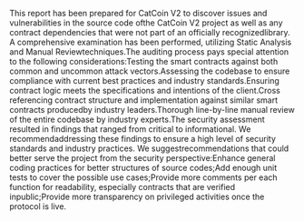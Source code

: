 This report has been prepared for CatCoin V2 to discover issues and vulnerabilities in the source code ofthe CatCoin V2 project as well as any contract dependencies that were not part of an officially recognizedlibrary. A comprehensive examination has been performed, utilizing Static Analysis and Manual Reviewtechniques.The auditing process pays special attention to the following considerations:Testing the smart contracts against both common and uncommon attack vectors.Assessing the codebase to ensure compliance with current best practices and industry standards.Ensuring contract logic meets the specifications and intentions of the client.Cross referencing contract structure and implementation against similar smart contracts producedby industry leaders.Thorough line-by-line manual review of the entire codebase by industry experts.The security assessment resulted in findings that ranged from critical to informational. We recommendaddressing these findings to ensure a high level of security standards and industry practices. We suggestrecommendations that could better serve the project from the security perspective:Enhance general coding practices for better structures of source codes;Add enough unit tests to cover the possible use cases;Provide more comments per each function for readability, especially contracts that are verified inpublic;Provide more transparency on privileged activities once the protocol is live.
